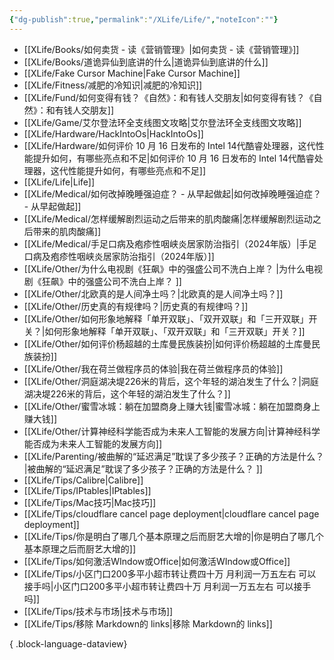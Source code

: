 ```yaml
---
{"dg-publish":true,"permalink":"/XLife/Life/","noteIcon":""}
---
```


- [[XLife/Books/如何卖货 - 读《营销管理》\|如何卖货 - 读《营销管理》]]
- [[XLife/Books/道诡异仙到底讲的什么\|道诡异仙到底讲的什么]]
- [[XLife/Fake Cursor Machine\|Fake Cursor Machine]]
- [[XLife/Fitness/减肥的冷知识\|减肥的冷知识]]
- [[XLife/Fund/如何变得有钱？《自然》：和有钱人交朋友\|如何变得有钱？《自然》：和有钱人交朋友]]
- [[XLife/Game/艾尔登法环全支线图文攻略\|艾尔登法环全支线图文攻略]]
- [[XLife/Hardware/HackIntoOs\|HackIntoOs]]
- [[XLife/Hardware/如何评价 10 月 16 日发布的 Intel 14代酷睿处理器，这代性能提升如何，有哪些亮点和不足\|如何评价 10 月 16 日发布的 Intel 14代酷睿处理器，这代性能提升如何，有哪些亮点和不足]]
- [[XLife/Life\|Life]]
- [[XLife/Medical/如何改掉晚睡强迫症？ - 从早起做起\|如何改掉晚睡强迫症？ - 从早起做起]]
- [[XLife/Medical/怎样缓解剧烈运动之后带来的肌肉酸痛\|怎样缓解剧烈运动之后带来的肌肉酸痛]]
- [[XLife/Medical/手足口病及疱疹性咽峡炎居家防治指引（2024年版）\|手足口病及疱疹性咽峡炎居家防治指引（2024年版）]]
- [[XLife/Other/为什么电视剧《狂飙》中的强盛公司不洗白上岸？ \|为什么电视剧《狂飙》中的强盛公司不洗白上岸？ ]]
- [[XLife/Other/北欧真的是人间净土吗？\|北欧真的是人间净土吗？]]
- [[XLife/Other/历史真的有规律吗？\|历史真的有规律吗？]]
- [[XLife/Other/如何形象地解释「单开双联」、「双开双联」和「三开双联」开关？\|如何形象地解释「单开双联」、「双开双联」和「三开双联」开关？]]
- [[XLife/Other/如何评价杨超越的土库曼民族装扮\|如何评价杨超越的土库曼民族装扮]]
- [[XLife/Other/我在荷兰做程序员的体验\|我在荷兰做程序员的体验]]
- [[XLife/Other/洞庭湖决堤226米的背后，这个年轻的湖泊发生了什么？\|洞庭湖决堤226米的背后，这个年轻的湖泊发生了什么？]]
- [[XLife/Other/蜜雪冰城：躺在加盟商身上赚大钱\|蜜雪冰城：躺在加盟商身上赚大钱]]
- [[XLife/Other/计算神经科学能否成为未来人工智能的发展方向\|计算神经科学能否成为未来人工智能的发展方向]]
- [[XLife/Parenting/被曲解的“延迟满足”耽误了多少孩子？正确的方法是什么？ \|被曲解的“延迟满足”耽误了多少孩子？正确的方法是什么？ ]]
- [[XLife/Tips/Calibre\|Calibre]]
- [[XLife/Tips/IPtables\|IPtables]]
- [[XLife/Tips/Mac技巧\|Mac技巧]]
- [[XLife/Tips/cloudflare cancel page deployment\|cloudflare cancel page deployment]]
- [[XLife/Tips/你是明白了哪几个基本原理之后而厨艺大增的\|你是明白了哪几个基本原理之后而厨艺大增的]]
- [[XLife/Tips/如何激活WIndow或Office\|如何激活WIndow或Office]]
- [[XLife/Tips/小区门口200多平小超市转让费四十万 月利润一万五左右 可以接手吗\|小区门口200多平小超市转让费四十万 月利润一万五左右 可以接手吗]]
- [[XLife/Tips/技术与市场\|技术与市场]]
- [[XLife/Tips/移除 Markdown的 links\|移除 Markdown的 links]]

{ .block-language-dataview}